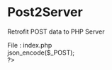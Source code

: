 # Post2Server
Retrofit POST data to PHP Server <br> 
</h2>File : index.php</h2> <br>
<?php <br>
json_encode($_POST);<br>
?>
